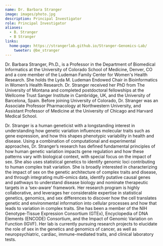 ```yaml
---
name: Dr. Barbara Stranger
image: images/photo.jpg
description: Principal Investigator
role: Principal Investigator
aliases:
  - B. Stranger
  - B Stranger
links:
  home-page: https://strangerlab.github.io/Stranger-Genomics-Lab/
    tweeter: @be_stranger
---
```


Dr. Barbara Stranger, Ph.D., is a Professor in the Department of Biomedical Informatics at the University of Colorado School of Medicine, Denver, CO and a core member of the Ludeman Family Center for Women's Health Research. She holds the Lyda M. Ludeman Endowed Chair in Bioinformatics in Women’s Health Research. Dr. Stranger received her PhD from The University of Montana and completed postdoctoral fellowships at the Wellcome Trust Sanger Institute in Cambridge, UK, and the University of Barcelona, Spain. Before joining University of Colorado, Dr. Stranger was an Associate Professor Pharmacology at Northwestern University, and Assistant Professor of Medicine at the University of Chicago and  Harvard Medical School. 

Dr. Stranger is a human geneticist with a longstanding interest in understanding how genetic variation influences molecular traits such as gene expression, and how this shapes phenotypic variability in health and disease. Using a combination of computational and experimental approaches, Dr. Stranger’s research has defined fundamental principles of how human genetic variation impacts gene regulation and how these patterns vary with biological context, with special focus on the impact of sex. She also uses statistical genetics to identify genomic loci contributing to human complex trait variation. She is broadly interested in characterizing the impact of sex on the genetic architecture of complex traits and disease, and through integrating multi–omics data, identify putative causal genes and pathways to understand disease biology and nominate therapeutic targets in a ‘sex-aware’ framework. Her research program is highly collaborative, and leverages her considerable expertise in statistical genetics, genomics, and sex differences to discover how the cell translates genetic and environmental information into cellular processes and how that leads to variation in complex traits. She has been a member of the NIH Genotype-Tissue Expression Consortium (GTEx), Encyclopedia of DNA Elements (ENCODE) Consortium, and the Impact of Genomic Variation on Function (IGVF). Her lab is currently pursuing research projects to elucidate the role of sex in the genetics and genomics of cancer, as well as neuropsychiatric, cardiac, immune-mediated traits, and clinical laboratory tests.

